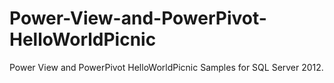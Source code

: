 # Power-View-and-PowerPivot-HelloWorldPicnic
Power View and PowerPivot HelloWorldPicnic Samples for SQL Server 2012.
